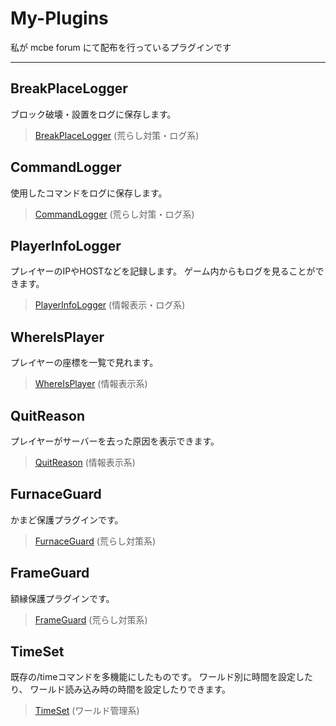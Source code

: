 # My-Plugins
私が mcbe forum にて配布を行っているプラグインです
***
## BreakPlaceLogger
ブロック破壊・設置をログに保存します。
> [BreakPlaceLogger](https://forum.mcbe.jp/resources/296/) (荒らし対策・ログ系)


## CommandLogger
使用したコマンドをログに保存します。
> [CommandLogger](https://forum.mcbe.jp/resources/294/) (荒らし対策・ログ系)


## PlayerInfoLogger
プレイヤーのIPやHOSTなどを記録します。
ゲーム内からもログを見ることができます。
> [PlayerInfoLogger](https://forum.mcbe.jp/resources/381/) (情報表示・ログ系)


## WhereIsPlayer
プレイヤーの座標を一覧で見れます。
> [WhereIsPlayer](https://forum.mcbe.jp/resources/293/) (情報表示系)


## QuitReason
プレイヤーがサーバーを去った原因を表示できます。
> [QuitReason](https://forum.mcbe.jp/resources/382/) (情報表示系)


## FurnaceGuard
かまど保護プラグインです。
> [FurnaceGuard](https://forum.mcbe.jp/resources/380/) (荒らし対策系)


## FrameGuard
額縁保護プラグインです。
> [FrameGuard](https://forum.mcbe.jp/resources/323/) (荒らし対策系)


## TimeSet
既存の/timeコマンドを多機能にしたものです。
ワールド別に時間を設定したり、
ワールド読み込み時の時間を設定したりできます。
> [TimeSet](https://forum.mcbe.jp/resources/397/) (ワールド管理系)
